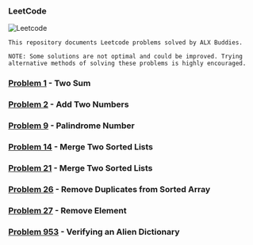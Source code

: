 ### LeetCode
<img src="https://miro.medium.com/v2/resize:fit:720/format:webp/1*0NawC6a8WTCYlNWSLooVTw.png" alt="Leetcode">

```
This repository documents Leetcode problems solved by ALX Buddies.

NOTE: Some solutions are not optimal and could be improved. Trying alternative methods of solving these problems is highly encouraged.
```
### [Problem 1](https://leetcode.com/problems/two-sum/) - Two Sum
### [Problem 2](https://leetcode.com/problems/add-two-numbers/) - Add Two Numbers
### [Problem 9](https://leetcode.com/problems/palindrome-number/) - Palindrome Number
### [Problem 14](https://leetcode.com/problems/palindrome-number/) - Merge Two Sorted Lists
### [Problem 21](https://leetcode.com/problems/merge-two-sorted-lists/) - Merge Two Sorted Lists
### [Problem 26](https://leetcode.com/problems/remove-duplicates-from-sorted-array/) - Remove Duplicates from Sorted Array
### [Problem 27](https://leetcode.com/problems/remove-element/) - Remove Element
### [Problem 953](https://leetcode.com/problems/verifying-an-alien-dictionary/) - Verifying an Alien Dictionary
